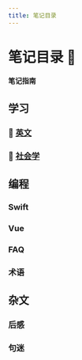 ```yaml
---
title: 笔记目录
---
```

# 笔记目录 :notebook_with_decorative_cover: 

#### 笔记指南 <Badge text="beta" type="warning"/> <Badge text="预览版"/>

## 学习
### :ledger: [英文](/study/english/)
### :closed_book: [社会学](/study/sociology/) 


## 编程
### Swift
### Vue
### FAQ
### 术语


## 杂文
### 后感
### 句迷
